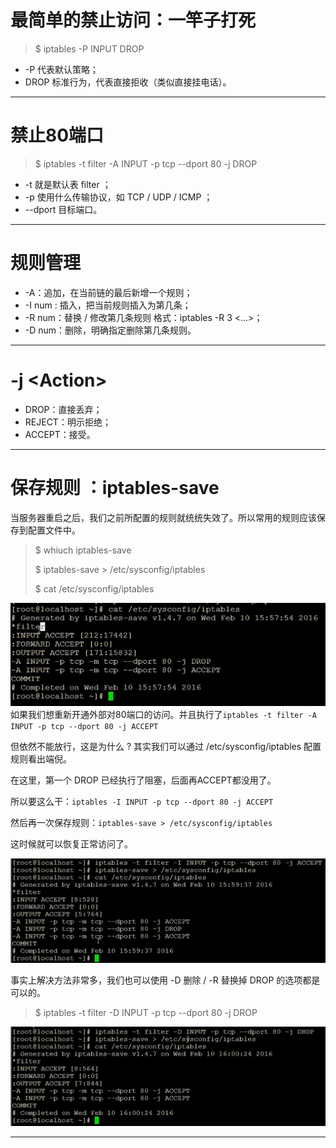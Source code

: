 # 最简单的禁止访问：一竿子打死

> $ iptables -P INPUT DROP

* -P 代表默认策略；
* DROP 标准行为，代表直接拒收（类似直接挂电话）。

---

# 禁止80端口

> $ iptables -t filter -A INPUT -p tcp --dport 80 -j DROP

* -t 就是默认表 filter ；
* -p 使用什么传输协议，如 TCP / UDP / ICMP ；
* --dport 目标端口。

---

# 规则管理

* -A：追加，在当前链的最后新增一个规则；
* -I num : 插入，把当前规则插入为第几条；
* -R num：替换 / 修改第几条规则 格式：iptables -R 3 &lt;...&gt;；
* -D num：删除，明确指定删除第几条规则。

---

# -j &lt;Action&gt;

* DROP：直接丢弃；
* REJECT：明示拒绝；
* ACCEPT：接受。

---

# 保存规则 ：iptables-save

当服务器重启之后，我们之前所配置的规则就统统失效了。所以常用的规则应该保存到配置文件中。

> $ whiuch iptables-save
>
> $ iptables-save &gt; /etc/sysconfig/iptables
>
> $ cat /etc/sysconfig/iptables

![](/assets/asads65545234234234import.png)如果我们想重新开通外部对80端口的访问。并且执行了`iptables -t filter -A INPUT -p tcp --dport 80 -j ACCEPT`

但依然不能放行，这是为什么 ? 其实我们可以通过 /etc/sysconfig/iptables 配置规则看出端倪。

在这里，第一个 DROP 已经执行了阻塞，后面再ACCEPT都没用了。

所以要这么干：`iptables -I INPUT -p tcp --dport 80 -j ACCEPT`

然后再一次保存规则：`iptables-save > /etc/sysconfig/iptables`

这时候就可以恢复正常访问了。

![](/assets/87要图dfgdfgdfgimport.png)

事实上解决方法非常多，我们也可以使用 -D 删除 / -R 替换掉 DROP 的选项都是可以的。

> $ iptables -t filter -D INPUT -p tcp --dport 80 -j DROP

![](/assets/asdasdxzzcvxcbvbvcbcimport.png)

---



